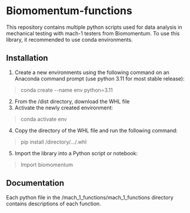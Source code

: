 # Biomomentum-functions
This repository contains multiple python scripts used for data analysis in mechanical testing with mach-1 testers from Biomomentum. To use
this library, it recommended to use conda environments.
## Installation
1. Create a new environments using the following command on an Anaconda command prompt (use python 3.11 for most stable release): 
> conda create --name env python=3.11
2. From the /dist directory, download the WHL file
3. Activate the newly created environment:
> conda activate env
4. Copy the directory of the WHL file and run the following command:
> pip install /directory/.../.whl
5. Import the library into a Python script or notebook:
> Import biomomentum

## Documentation
Each python file in the /mach_1_functions/mach_1_functions directory contains descriptions of each function.
